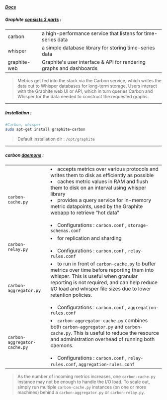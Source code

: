 ##### [Docs](https://graphite.readthedocs.io/en/latest/)

##### Graphite [consists 3 parts](https://graphiteapp.org/) :

|         |          |
| ------------- |-------------|
| carbon  | a high-performance service that listens for time-series data |
| whisper | a simple database library for storing time-series data |
| graphite-web | Graphite's user interface & API for rendering graphs and dashboards|

> Metrics get fed into the stack via the Carbon service, which writes the data out to Whisper databases for long-term storage. Users interact with the Graphite web UI or API, which in turn queries Carbon and Whisper for the data needed to construct the requested graphs.

---


##### Installation :

```bash
#Carbon, whisper
sudo apt-get install graphite-carbon
```

> Default installation dir : `/opt/graphite`

---

##### carbon [daemons](https://graphite.readthedocs.io/en/latest/carbon-daemons.html) :

|         |          |
| ------------- |-------------|
| `carbon-cache.py` | <li> accepts metrics over various protocols and writes them to disk as efficiently as possible </li> <li> caches metric values in RAM and flush them to disk on an interval using whisper library </li> <li> provides a query service for in-memory metric datapoints, used by the Graphite webapp to retrieve “hot data” </li> <br/> <li>Configurations : `carbon.conf` , `storage-schemas.conf` </li>|
| `carbon-relay.py` | <li>for replication and sharding</li><br/> <li>Configurations : `carbon.conf` , `relay-rules.conf` </li> |
| `carbon-aggregator.py` | <li> to run in front of `carbon-cache.py` to buffer metrics over time before reporting them into whisper. This is useful when granular reporting is not required, and can help reduce I/O load and whisper file sizes due to lower retention policies. </li> <br/> <li>Configurations : `carbon.conf` , `aggregation-rules.conf` </li>|
| `carbon-aggregator-cache.py`| <li/> `carbon-aggregator-cache.py` combines both `carbon-aggregator.py` and `carbon-cache.py`. This is useful to reduce the resource and administration overhead of running both daemons. </li> <br/> <li>Configurations : `carbon.conf` , `relay-rules.conf`, `aggregation-rules.conf` </li>|


> As the number of incoming metrics increases, one `carbon-cache.py` instance may not be enough to handle the I/O load. To scale out, simply run multiple `carbon-cache.py` instances (on one or more machines) behind a `carbon-aggregator.py` or `carbon-relay.py`.
